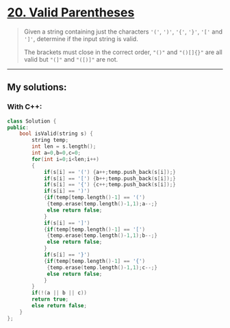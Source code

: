 [20. Valid Parentheses](https://leetcode.com/problems/valid-parentheses/)
=======================
>Given a string containing just the characters `'('`, `')'`, `'{'`, `'}'`, `'['` and `']'`, determine if the input string is valid.
>
>The brackets must close in the correct order, `"()"` and `"()[]{}"` are all valid but `"(]"` and `"([)]"` are not.

----------
## My solutions:
### With C++:

```C++
class Solution {
public:
    bool isValid(string s) {
        string temp;
        int len = s.length();
        int a=0,b=0,c=0;
        for(int i=0;i<len;i++)
        {
            if(s[i] == '(') {a++;temp.push_back(s[i]);}
            if(s[i] == '[') {b++;temp.push_back(s[i]);}
            if(s[i] == '{') {c++;temp.push_back(s[i]);}
            if(s[i] == ')')
            {if(temp[temp.length()-1] == '(')
             {temp.erase(temp.length()-1,1);a--;}
             else return false;    
            }
            if(s[i] == ']')
            {if(temp[temp.length()-1] == '[')
             {temp.erase(temp.length()-1,1);b--;}
             else return false;    
            }
            if(s[i] == '}')
            {if(temp[temp.length()-1] == '{')
             {temp.erase(temp.length()-1,1);c--;}
             else return false;    
            }
        }
        if(!(a || b || c))
        return true;
        else return false;
    }
};
```
